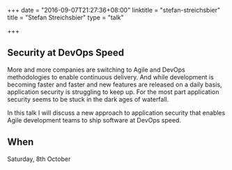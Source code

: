 +++
date = "2016-09-07T21:27:36+08:00"
linktitle = "stefan-streichsbier"
title = "Stefan Streichsbier"
type = "talk"

+++

<div class="span-15  ">
  <div class="span-15  last ">
  <h2>Security at DevOps Speed</h2>
  <p>
  More and more companies are switching to Agile and DevOps methodologies to enable continuous delivery. And while development is becoming faster and faster and new features are released on a daily basis, application security is struggling to keep up. For the most part application security seems to be stuck in the dark ages of waterfall.
  </p>
  <p>In this talk I will discuss a new approach to application security that enables Agile development teams to ship software at DevOps speed.
  </p>
  <h2>When</h2>
  <p><time datetime="2016-10-08T14:00">Saturday, 8th October</time></p>
  </div>
</div>
